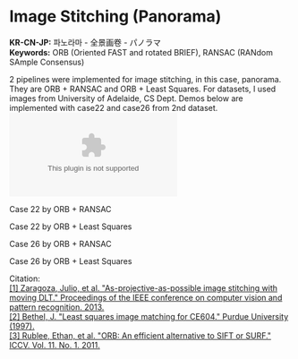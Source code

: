 # Image Stitching (Panorama)  
  
**KR-CN-JP:** 파노라마 - 全景画卷 - パノラマ  
**Keywords:** ORB (Oriented FAST and rotated BRIEF), RANSAC (RANdom SAmple Consensus)
  
2 pipelines were implemented for image stitching, in this case, panorama. They are ORB + RANSAC and ORB + Least Squares. 
For datasets, I used images from University of Adelaide, CS Dept. Demos below are implemented with case22 and case26 from 2nd dataset. ![Dataset Link](https://cs.adelaide.edu.au/~tjchin/apap/files/images2.zip)  

Case 22 by ORB + RANSAC  
  
  
Case 22 by ORB + Least Squares  
  
  
Case 26 by ORB + RANSAC  
  
  
Case 26 by ORB + Least Squares  
  
  
Citation:  
[\[1\] Zaragoza, Julio, et al. "As-projective-as-possible image stitching with moving DLT." Proceedings of the IEEE conference on computer vision and pattern recognition. 2013.](https://cs.adelaide.edu.au/~tjchin/apap/)  
[\[2\] Bethel, J. "Least squares image matching for CE604." Purdue University (1997).](https://engineering.purdue.edu/~bethel/main1.pdf)  
[\[3\] Rublee, Ethan, et al. "ORB: An efficient alternative to SIFT or SURF." ICCV. Vol. 11. No. 1. 2011.](http://citeseerx.ist.psu.edu/viewdoc/download?doi=10.1.1.370.4395&rep=rep1&type=pdf)  
